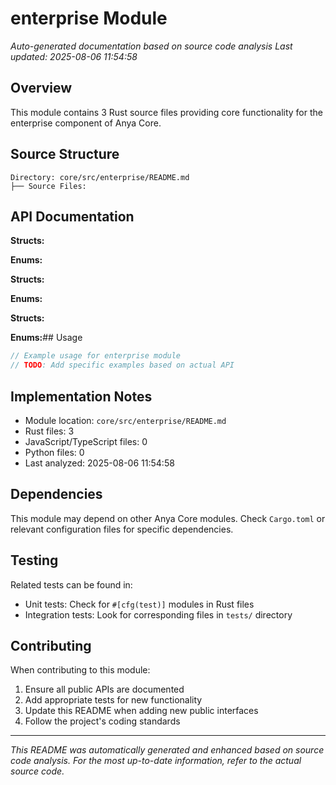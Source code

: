 # enterprise Module

*Auto-generated documentation based on source code analysis*
*Last updated: 2025-08-06 11:54:58*

## Overview

This module contains 3 Rust source files providing core functionality for the enterprise component of Anya Core.

## Source Structure

```
Directory: core/src/enterprise/README.md
├── Source Files:
```

## API Documentation

**Structs:**

**Enums:**

**Structs:**

**Enums:**

**Structs:**

**Enums:**## Usage

```rust
// Example usage for enterprise module
// TODO: Add specific examples based on actual API
```

## Implementation Notes

- Module location: `core/src/enterprise/README.md`
- Rust files: 3
- JavaScript/TypeScript files: 0
- Python files: 0
- Last analyzed: 2025-08-06 11:54:58

## Dependencies

This module may depend on other Anya Core modules. Check `Cargo.toml` or relevant configuration files for specific dependencies.

## Testing

Related tests can be found in:
- Unit tests: Check for `#[cfg(test)]` modules in Rust files
- Integration tests: Look for corresponding files in `tests/` directory

## Contributing

When contributing to this module:
1. Ensure all public APIs are documented
2. Add appropriate tests for new functionality
3. Update this README when adding new public interfaces
4. Follow the project's coding standards

---
*This README was automatically generated and enhanced based on source code analysis.*
*For the most up-to-date information, refer to the actual source code.*


